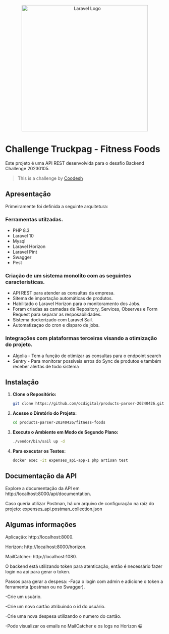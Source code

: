 <p align="center"><a href="https://laravel.com" target="_blank"><img src="https://raw.githubusercontent.com/laravel/art/master/logo-lockup/5%20SVG/2%20CMYK/1%20Full%20Color/laravel-logolockup-cmyk-red.svg" width="400" alt="Laravel Logo"></a></p>

# Challenge Truckpag - Fitness Foods

Este projeto é uma API REST desenvolvida para o desafio Backend Challenge 20230105.

>  This is a challenge by [Coodesh](https://coodesh.com/)


## Apresentação

Primeiramente foi definida a seguinte arquitetura:

### Ferramentas utilzadas.
* PHP 8.3
* Laravel 10
* Mysql
* Laravel Horizon
* Laravel Pint
* Swagger
* Pest

### Criação de um sistema monolíto com as seguintes caracteristicas.
* API REST para atender as consultas da empresa.
* Sitema de importação automáticas de produtos.
* Habilitado o Laravel Horizon para o monitoramento dos Jobs.
* Foram criadas as camadas de Repository, Services, Observes e Form Request para separar as resposabilidades.
* Sistema dockerizado com Laravel Sail.
* Automatizaçao do cron e disparo de jobs.

### Integrações com plataformas terceiras visando a otimização do projeto.
* Algolia - Tem a função de otimizar as consultas para o endpoint search
* Sentry - Para monitorar possíveis erros do Sync de produtos e também receber alertas de todo sistema



## Instalação

1. **Clone o Repositório:**
    ```bash
    git clone https://github.com/ocdigital/products-parser-20240426.git
    ```

2. **Acesse o Diretório do Projeto:**
    ```bash
    cd products-parser-20240426/fitness-foods
    ```

3. **Execute o Ambiente em Modo de Segundo Plano:**
    ```bash
    ./vendor/bin/sail up -d
    ```

4. **Para executar os Testes:**
    ```bash
    docker exec -it expenses_api-app-1 php artisan test
    ```


## Documentação da API

Explore a documentação da API em http://localhost:8000/api/documentation.

Caso queria utilizar Postman, há um arquivo de configuração na raiz do projeto: expenses_api.postman_collection.json

## Algumas informações

Aplicação: http://localhost:8000.

Horizon: http://localhost:8000/horizon.

MailCatcher: http://localhost:1080.

O backend está utilizando token para atenticação, então é necessário fazer login na api
para gerar o token.

Passos para gerar a despesa:
-Faça o login com admin e adicione o token a ferramenta (postman ou no Swagger).

-Crie um usuário.

-Crie um novo cartão atribuindo o id do usuário. 

-Crie uma nova despesa utilizando o numero do cartão.

-Pode visualizar os emails no MailCatcher e os logs no Horizon 😀
